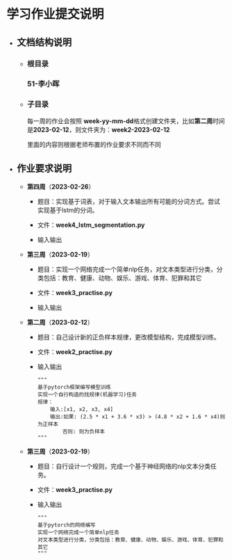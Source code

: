 # 学习作业提交说明



- ## 文档结构说明

  - ### 根目录

    ### 51-李小晖

  - ### 子目录

    每一周的作业会按照 **week<n>-yy-mm-dd**格式创建文件夹，比如**第二周**时间是**2023-02-12**，则文件夹为：**week2-2023-02-12**

    里面的内容则根据老师布置的作业要求不同而不同



- ## 作业要求说明

  - **第四周**（**2023-02-26**）

    - 题目：实现基于词表，对于输入文本输出所有可能的分词方式。尝试实现基于lstm的分词。

    - 文件：**week4_lstm_segmentation.py**

    - 输入输出

  - **第三周**（**2023-02-19**）

    - 题目：实现一个网络完成一个简单nlp任务，对文本类型进行分类，分类包括：教育、健康、动物、娱乐、游戏、体育、犯罪和其它

    - 文件：**week3_practise.py**

    - 输入输出

  - **第二周**（**2023-02-12**）

    - 题目：自己设计新的正负样本规律，更改模型结构，完成模型训练。

    - 文件：**week2_practise.py**

    - 输入输出

      ```
      """
      基于pytorch框架编写模型训练
      实现一个自行构造的找规律(机器学习)任务
      规律：
          输入:[x1, x2, x3, x4]
          输出:如果: (2.5 * x1 + 3.6 * x3) > (4.8 * x2 + 1.6 * x4)则为正样本
              否则: 则为负样本
      """
      ```
  
  - **第三周**（**2023-02-19**）
  
    - 题目：自行设计一个规则，完成一个基于神经网络的nlp文本分类任务。
  
  
    - 文件：**week3_practise.py**
  
  
    - 输入输出
  
      ```
      """
      基于pytorch的网络编写
      实现一个网络完成一个简单nlp任务
      对文本类型进行分类，分类包括：教育、健康、动物、娱乐、游戏、体育、犯罪和其它
      """
      ```
